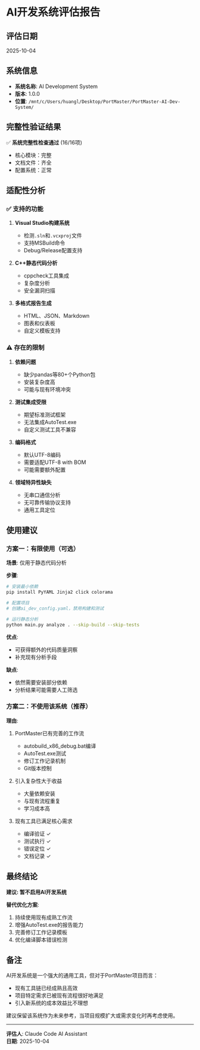 # AI开发系统评估报告

## 评估日期
2025-10-04

## 系统信息
- **系统名称**: AI Development System
- **版本**: 1.0.0
- **位置**: `/mnt/c/Users/huangl/Desktop/PortMaster/PortMaster-AI-Dev-System/`

## 完整性验证结果
✅ **系统完整性检查通过** (16/16项)
- 核心模块：完整
- 文档文件：齐全
- 配置系统：正常

## 适配性分析

### ✅ 支持的功能
1. **Visual Studio构建系统**
   - 检测`.sln`和`.vcxproj`文件
   - 支持MSBuild命令
   - Debug/Release配置支持

2. **C++静态代码分析**
   - cppcheck工具集成
   - 复杂度分析
   - 安全漏洞扫描

3. **多格式报告生成**
   - HTML、JSON、Markdown
   - 图表和仪表板
   - 自定义模板支持

### ⚠️ 存在的限制

1. **依赖问题**
   - 缺少pandas等80+个Python包
   - 安装复杂度高
   - 可能与现有环境冲突

2. **测试集成受限**
   - 期望标准测试框架
   - 无法集成AutoTest.exe
   - 自定义测试工具不兼容

3. **编码格式**
   - 默认UTF-8编码
   - 需要适配UTF-8 with BOM
   - 可能需要额外配置

4. **领域特异性缺失**
   - 无串口通信分析
   - 无可靠传输协议支持
   - 通用工具定位

## 使用建议

### 方案一：有限使用（可选）
**场景**: 仅用于静态代码分析

**步骤**:
```bash
# 安装最小依赖
pip install PyYAML Jinja2 click colorama

# 配置项目
# 创建ai_dev_config.yaml，禁用构建和测试

# 运行静态分析
python main.py analyze . --skip-build --skip-tests
```

**优点**:
- 可获得额外的代码质量洞察
- 补充现有分析手段

**缺点**:
- 依然需要安装部分依赖
- 分析结果可能需要人工筛选

### 方案二：不使用该系统（推荐）
**理由**:
1. PortMaster已有完善的工作流
   - autobuild_x86_debug.bat编译
   - AutoTest.exe测试
   - 修订工作记录机制
   - Git版本控制

2. 引入复杂性大于收益
   - 大量依赖安装
   - 与现有流程重复
   - 学习成本高

3. 现有工具已满足核心需求
   - 编译验证 ✓
   - 测试执行 ✓
   - 错误定位 ✓
   - 文档记录 ✓

## 最终结论

**建议: 暂不启用AI开发系统**

**替代优化方案**:
1. 持续使用现有成熟工作流
2. 增强AutoTest.exe的报告能力
3. 完善修订工作记录模板
4. 优化编译脚本错误检测

## 备注

AI开发系统是一个强大的通用工具，但对于PortMaster项目而言：
- 现有工具链已经成熟且高效
- 项目特定需求已被现有流程很好地满足
- 引入新系统的成本效益比不理想

建议保留该系统作为未来参考，当项目规模扩大或需求变化时再考虑使用。

---
**评估人**: Claude Code AI Assistant  
**日期**: 2025-10-04
